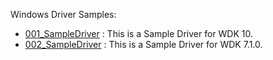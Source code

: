 Windows Driver Samples:

* [001_SampleDriver](./001_SampleDriver) : This is a Sample Driver for WDK 10.
* [002_SampleDriver](./002_SampleDriver) : This is a Sample Driver for WDK 7.1.0.


